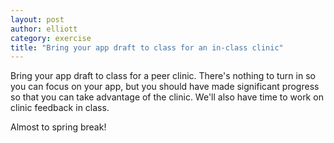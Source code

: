```yaml
---
layout: post
author: elliott
category: exercise
title: "Bring your app draft to class for an in-class clinic"
---
```


Bring your app draft to class for a peer clinic.  There's nothing to turn in so you can focus
on your app, but you should have made significant progress so that you can take advantage of the clinic.
We'll also have time to work on clinic feedback in class.

Almost to spring break!